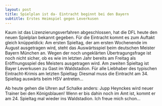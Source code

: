 ```yaml
---
layout: post
title: Spielplan ist da- Eintracht beginnt bei den Bayern
subtitle: Erstes Heimspiel gegen Leverkusen
---
```


Kaum ist das Lizenzierungsverfahren abgeschlossen, hat die DFL heute den neuen Spielplan bekannt gegeben. Für die Eintracht kommt es zum Auftakt gleich knüppeldick: Am ersten Spieltag, der am ersten Wochenende im August ausgetragen wird, steht das Auswärtsspiel beim deutschen Meister Bayern München an. Wegen der noch ungeklärten Übertragungsfrage ist noch nicht sicher, ob es wie im letzten Jahr bereits am Freitag als Eröffnungsspiel des Meisters ausgetragen wird. Am zweiten Spieltag ist Bayer Leverkusen zu Gast im Waldstadion. Für alle Liebhaber des typischen Eintracht-Krimis am letzten Spieltag: Diesmal muss die Eintracht am 34. Spieltag auswärts beim HSV antreten...

Ab heute gehen die Uhren auf Schalke anders: Jupp Heynckes wird neuer Trainer bei den Königsblauen! Wenn er bis dahin noch im Amt ist, kommt er am 24. Spieltag mal wieder ins Waldstadion. Ich freue mich schon...
